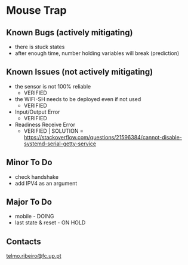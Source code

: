 # Mouse Trap

## Known Bugs (actively mitigating)
- there is stuck states
- after enough time, number holding variables will break (prediction)

## Known Issues (not actively mitigating)
- the sensor is not 100% reliable
    - VERIFIED
- the WIFI-SH needs to be deployed even if not used
    - VERIFIED
- Input/Output Error
    - VERIFIED
- Readiness Receive Error
    - VERIFIED | SOLUTION = https://stackoverflow.com/questions/21596384/cannot-disable-systemd-serial-getty-service

## Minor To Do
- check handshake
- add IPV4 as an argument

## Major To Do
- mobile - DOING
- last state \& reset - ON HOLD 

## Contacts
telmo.ribeiro@fc.up.pt